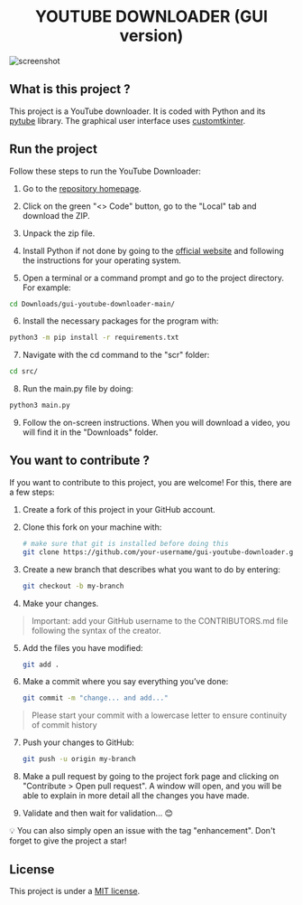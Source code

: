 <h1 align="center">YOUTUBE DOWNLOADER (GUI version)</h1>

![screenshot](https://github.com/timotheeMM/gui-youtube-downloader/assets/143833750/40380612-7cc2-4846-988c-a6e5eaf4c778)

## What is this project ?

This project is a YouTube downloader. It is coded with Python and its [pytube](https://github.com/pytube/pytube) library. The graphical user interface uses [customtkinter](https://github.com/TomSchimansky/CustomTkinter).

## Run the project

Follow these steps to run the YouTube Downloader:

1. Go to the [repository homepage](https://github.com/timotheeMM/gui-youtube-downloader).

2. Click on the green "<> Code" button, go to the "Local" tab and download the ZIP.

3. Unpack the zip file.

4. Install Python if not done by going to the [official website](https://www.python.org/downloads/) and following the instructions for your operating system.

5. Open a terminal or a command prompt and go to the project directory. For example: 

```sh
cd Downloads/gui-youtube-downloader-main/
```

6. Install the necessary packages for the program with:

```sh
python3 -m pip install -r requirements.txt
```

7. Navigate with the cd command to the "scr" folder:

```sh
cd src/
```

8. Run the main.py file by doing:

```sh
python3 main.py
```

9. Follow the on-screen instructions. When you will download a video, you will find it in the "Downloads" folder.

## You want to contribute ?

If you want to contribute to this project, you are welcome! For this, there are a few steps:

1. Create a fork of this project in your GitHub account.

2. Clone this fork on your machine with:

    ```sh
    # make sure that git is installed before doing this
    git clone https://github.com/your-username/gui-youtube-downloader.git
    ```

3. Create a new branch that describes what you want to do by entering:

    ```sh
    git checkout -b my-branch
    ```

4. Make your changes.

> Important: add your GitHub username to the CONTRIBUTORS.md file following the syntax of the creator.

5. Add the files you have modified:

    ```sh
    git add .
    ```

6. Make a commit where you say everything you’ve done:

    ```sh
    git commit -m "change... and add..."
    ```

> Please start your commit with a lowercase letter to ensure continuity of commit history

7. Push your changes to GitHub:

    ```sh
    git push -u origin my-branch
    ```

8. Make a pull request by going to the project fork page and clicking on "Contribute > Open pull request". A window will open, and you will be able to explain in more detail all the changes you have made.

9. Validate and then wait for validation... 😊

💡 You can also simply open an issue with the tag "enhancement". Don't forget to give the project a star!

## License

This project is under a [MIT license](https://github.com/timotheeMM/gui-youtube-downloader/blob/main/LICENSE).
